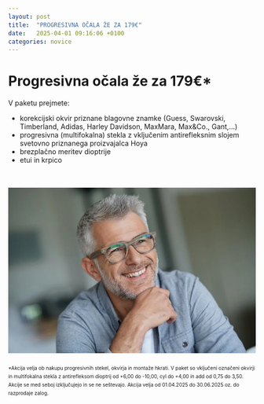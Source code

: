 ```yaml
---
layout: post
title:  "PROGRESIVNA OČALA ŽE ZA 179€"
date:   2025-04-01 09:16:06 +0100
categories: novice
---
```

<body>
<h1>Progresivna očala že za 179€*</h1>

V paketu prejmete:
  - korekcijski okvir priznane blagovne znamke (Guess, Swarovski, Timberland, Adidas, Harley Davidson, MaxMara, Max&Co., Gant,...)
  - progresivna (multifokalna) stekla z vključenim antirefleksnim slojem svetovno priznanega proizvajalca Hoya
  - brezplačno meritev dioptrije
  - etui in krpico
<br>
<br>
<img src="/img/Paket-progresiv.webp" alt="Paket progresiv">
<br>
<br>
<font size="1">*Akcija velja ob nakupu progresivnih stekel, okvirja in montaže hkrati. V paket so vključeni označeni okvirji in multifokalna stekla z antirefleksom dioptrij od +6,00 do -10,00, cyl do +4,00 in add od 0,75 do 3,50. Akcije se med seboj izključujejo in se ne seštevajo. Akcija velja od 01.04.2025 do 30.06.2025 oz. do razprodaje zalog.</font>

</body>
